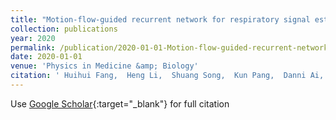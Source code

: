 ```yaml
---
title: "Motion-flow-guided recurrent network for respiratory signal estimation of x-ray angiographic image sequences"
collection: publications
year: 2020
permalink: /publication/2020-01-01-Motion-flow-guided-recurrent-network-for-respiratory-signal-estimation-of-x-ray-angiographic-image-sequences
date: 2020-01-01
venue: 'Physics in Medicine &amp; Biology'
citation: ' Huihui Fang,  Heng Li,  Shuang Song,  Kun Pang,  Danni Ai,  Jingfan Fan,  Hong Song,  Yang Yu,  Jian Yang, &quot;Motion-flow-guided recurrent network for respiratory signal estimation of x-ray angiographic image sequences.&quot; Physics in Medicine &amp;amp; Biology, 2020.'
---
```

Use [Google Scholar](https://scholar.google.com/scholar?q=Motion+flow+guided+recurrent+network+for+respiratory+signal+estimation+of+x+ray+angiographic+image+sequences){:target="_blank"} for full citation